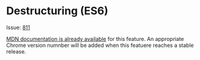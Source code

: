 # Destructuring (ES6)

Issue: [811](https://bugs.chromium.org/p/v8/issues/detail?id=811)

[MDN documentation is already available](https://developer.mozilla.org/en-US/docs/Web/JavaScript/Reference/Operators/Destructuring_assignment) for this feature. An appropriate Chrome version numnber will be added when this featuere reaches a stable release.